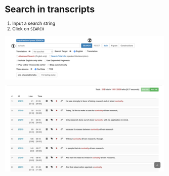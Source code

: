 # Search in transcripts

1. Input a search string
2. Click on `SEARCH`

![Input Panel](images/01.png)

![Sample Results](images/02.png)

